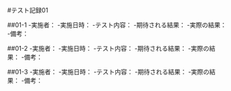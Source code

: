 #テスト記録01

##01-1
-実施者：
-実施日時：
-テスト内容：
-期待される結果：
-実際の結果：
-備考：

##01-2
-実施者：
-実施日時：
-テスト内容：
-期待される結果：
-実際の結果：
-備考：

##01-3
-実施者：
-実施日時：
-テスト内容：
-期待される結果：
-実際の結果：
-備考：
